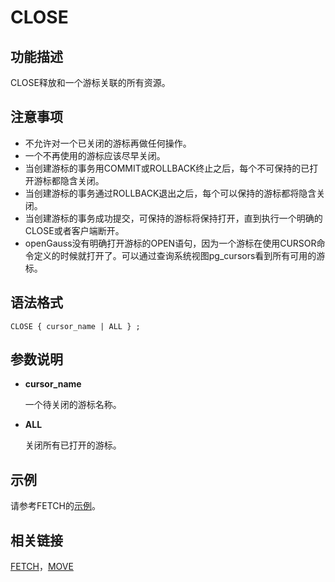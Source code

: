 # CLOSE

## 功能描述<a name="zh-cn_topic_0283137397_zh-cn_topic_0237122091_zh-cn_topic_0059779164_sa18f3afba3784d76b0052fa2fa489b8c"></a>

CLOSE释放和一个游标关联的所有资源。

## 注意事项<a name="zh-cn_topic_0283137397_zh-cn_topic_0237122091_zh-cn_topic_0059779164_seebfc5d278d44f7382b1d230976ae9ea"></a>

-   不允许对一个已关闭的游标再做任何操作。
-   一个不再使用的游标应该尽早关闭。
-   当创建游标的事务用COMMIT或ROLLBACK终止之后，每个不可保持的已打开游标都隐含关闭。
-   当创建游标的事务通过ROLLBACK退出之后，每个可以保持的游标都将隐含关闭。
-   当创建游标的事务成功提交，可保持的游标将保持打开，直到执行一个明确的CLOSE或者客户端断开。
-   openGauss没有明确打开游标的OPEN语句，因为一个游标在使用CURSOR命令定义的时候就打开了。可以通过查询系统视图pg\_cursors看到所有可用的游标。

## 语法格式<a name="zh-cn_topic_0283137397_zh-cn_topic_0237122091_zh-cn_topic_0059779164_s8ba4e8a4cce54146aea763d5569214e7"></a>

```
CLOSE { cursor_name | ALL } ;
```

## 参数说明<a name="zh-cn_topic_0283137397_zh-cn_topic_0237122091_zh-cn_topic_0059779164_s9a79c82c9d044057bd0e41c544e1efcd"></a>

-   **cursor\_name**

    一个待关闭的游标名称。

-   **ALL**

    关闭所有已打开的游标。


## 示例<a name="zh-cn_topic_0283137397_zh-cn_topic_0237122091_zh-cn_topic_0059779164_sc77056d6ff5e4461b6f03b2587665cf0"></a>

请参考FETCH的[示例](FETCH.md#zh-cn_topic_0283137321_zh-cn_topic_0237122165_zh-cn_topic_0059778422_s1ee72832a27547e4949061a010e24578)。

## 相关链接<a name="zh-cn_topic_0283137397_zh-cn_topic_0237122091_zh-cn_topic_0059779164_sbd6c1c8ef3144346919144e8b416822f"></a>

[FETCH](FETCH.md)，[MOVE](MOVE.md)

